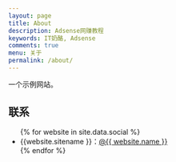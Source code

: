 ```yaml
---
layout: page
title: About
description: Adsense网赚教程
keywords: IT奶酪, Adsense
comments: true
menu: 关于
permalink: /about/
---
```


一个示例网站。

## 联系

<ul>
{% for website in site.data.social %}
<li>{{website.sitename }}：<a href="{{ website.url }}" target="_blank">@{{ website.name }}</a></li>
{% endfor %}

</ul>
